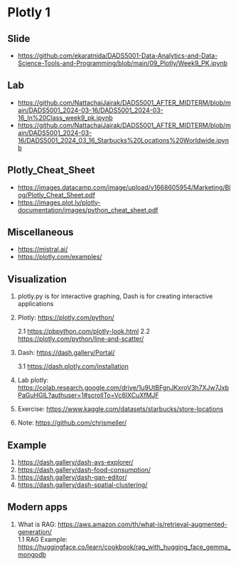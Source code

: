# Plotly 1

## Slide
- https://github.com/ekaratnida/DADS5001-Data-Analytics-and-Data-Science-Tools-and-Programming/blob/main/09_Plotly/Week9_PK.ipynb
  
## Lab
- https://github.com/NattachaiJairak/DADS5001_AFTER_MIDTERM/blob/main/DADS5001_2024-03-16/DADS5001_2024-03-16_In%20Class_week9_pk.ipynb
- https://github.com/NattachaiJairak/DADS5001_AFTER_MIDTERM/blob/main/DADS5001_2024-03-16/DADS5001_2024_03_16_Starbucks%20Locations%20Worldwide.ipynb

## Plotly_Cheat_Sheet
- https://images.datacamp.com/image/upload/v1668605954/Marketing/Blog/Plotly_Cheat_Sheet.pdf
- https://images.plot.ly/plotly-documentation/images/python_cheat_sheet.pdf

## Miscellaneous
- https://mistral.ai/
- https://plotly.com/examples/

## Visualization
1. plotly.py is for interactive graphing, Dash is for creating interactive applications
2. Plotly: https://plotly.com/python/

   2.1 https://pbpython.com/plotly-look.html
   2.2 https://plotly.com/python/line-and-scatter/
   
4. Dash: https://dash.gallery/Portal/

   3.1 https://dash.plotly.com/installation

5. Lab plotly: https://colab.research.google.com/drive/1u9UtBFgnJKxroV3h7XJw7JxbPaGuHGlL?authuser=1#scrollTo=Vc6lXCuXfMJF
6. Exercise: https://www.kaggle.com/datasets/starbucks/store-locations
7. Note: https://github.com/chrismeller/

## Example
1. https://dash.gallery/dash-avs-explorer/
2. https://dash.gallery/dash-food-consumption/
3. https://dash.gallery/dash-gan-editor/
4. https://dash.gallery/dash-spatial-clustering/

## Modern apps
1. What is RAG: https://aws.amazon.com/th/what-is/retrieval-augmented-generation/
   <br> 1.1 RAG Example: https://huggingface.co/learn/cookbook/rag_with_hugging_face_gemma_mongodb
